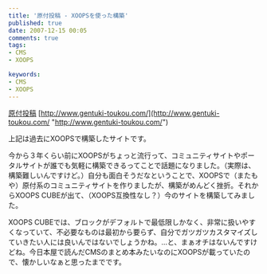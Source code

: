 ```yaml
---
title: '原付投稿 - XOOPSを使った構築'
published: true
date: 2007-12-15 00:05
comments: true
tags:
- CMS
- XOOPS

keywords:
- CMS
- XOOPS
---
```

[原付投稿](http://www.gentuki-toukou.com/ "原付投稿")
[http://www.gentuki-toukou.com/](http://www.gentuki-toukou.com/ "http://www.gentuki-toukou.com/")

上記は過去にXOOPSで構築したサイトです。

今から３年くらい前にXOOPSがちょっと流行って、コミュニティサイトやポータルサイトが誰でも気軽に構築できるってことで話題になりました。（実際は、構築難しいんですけど。）自分も面白そうだなということで、XOOPSで（またもや）原付系のコミュニティサイトを作りましたが、構築がめんどく挫折。それからXOOPS CUBEが出て、（XOOPS互換性なし？）今のサイトを構築してみました。

XOOPS CUBEでは、ブロックがデフォルトで最低限しかなく、非常に扱いやすくなっていて、不必要なものは最初から要らず、自分でガツガツカスタマイズしていきたい人には良いんではないでしょうかね。…と、まぁオチはないんですけどね。今日本屋で読んだCMSのまとめ本みたいなのにXOOPSが載っていたので、懐かしいなぁと思ったまでです。